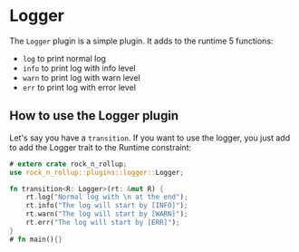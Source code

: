 # Logger

The `Logger` plugin is a simple plugin. It adds to the runtime 5 functions:

- `log` to print normal log
- `info` to print log with info level
- `warn` to print log with warn level
- `err` to print log with error level

## How to use the Logger plugin

Let's say you have a `transition`. If you want to use the logger, you just add to add the Logger trait to the Runtime constraint:

```rust
# extern crate rock_n_rollup;
use rock_n_rollup::plugins::logger::Logger;

fn transition<R: Logger>(rt: &mut R) {
    rt.log("Normal log with \n at the end");
    rt.info("The log will start by [INFO]");
    rt.warn("The log will start by [WARN]");
    rt.err("The log will start by [ERR]");
}
# fn main(){}
```
